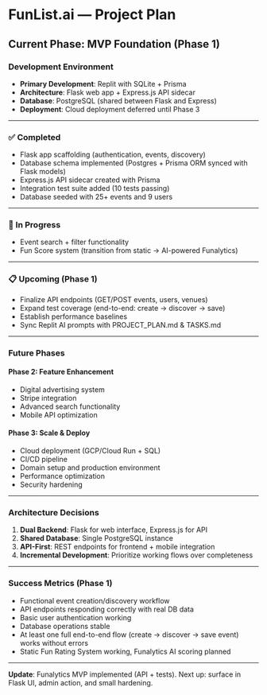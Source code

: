 # FunList.ai — Project Plan

## Current Phase: MVP Foundation (Phase 1)

### Development Environment
- **Primary Development**: Replit with SQLite + Prisma
- **Architecture**: Flask web app + Express.js API sidecar
- **Database**: PostgreSQL (shared between Flask and Express)
- **Deployment**: Cloud deployment deferred until Phase 3

---

### ✅ Completed
- Flask app scaffolding (authentication, events, discovery)
- Database schema implemented (Postgres + Prisma ORM synced with Flask models)
- Express.js API sidecar created with Prisma
- Integration test suite added (10 tests passing)
- Database seeded with 25+ events and 9 users

---

### 🔄 In Progress
- Event search + filter functionality
- Fun Score system (transition from static → AI-powered Funalytics)

---

### 📋 Upcoming (Phase 1)
- Finalize API endpoints (GET/POST events, users, venues)
- Expand test coverage (end-to-end: create → discover → save)
- Establish performance baselines
- Sync Replit AI prompts with PROJECT_PLAN.md & TASKS.md

---

### Future Phases

#### Phase 2: Feature Enhancement
- Digital advertising system
- Stripe integration
- Advanced search functionality
- Mobile API optimization

#### Phase 3: Scale & Deploy
- Cloud deployment (GCP/Cloud Run + SQL)
- CI/CD pipeline
- Domain setup and production environment
- Performance optimization
- Security hardening

---

### Architecture Decisions
1. **Dual Backend**: Flask for web interface, Express.js for API
2. **Shared Database**: Single PostgreSQL instance
3. **API-First**: REST endpoints for frontend + mobile integration
4. **Incremental Development**: Prioritize working flows over completeness

---

### Success Metrics (Phase 1)
- Functional event creation/discovery workflow
- API endpoints responding correctly with real DB data
- Basic user authentication working
- Database operations stable
- At least one full end-to-end flow (create → discover → save event) works without errors
- Static Fun Rating System working, Funalytics AI scoring planned

---

**Update**: Funalytics MVP implemented (API + tests). Next up: surface in Flask UI, admin action, and small hardening.